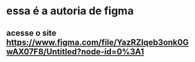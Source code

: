 # essa é a autoria de figma 
## acesse o site https://www.figma.com/file/YazRZIqeb3onk0GwAX07F8/Untitled?node-id=0%3A1